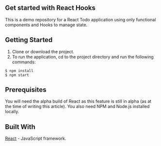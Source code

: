 ## Get started with React Hooks

This is a demo repository for a React Todo application using only functional components and Hooks to manage state.

## Getting Started
1. Clone or download the project.
2. To run the application, cd to the project directory and run the following commands:

```
$ npm install
$ npm start
```

## Prerequisites
You will need the alpha build of React as this feature is still in alpha (as at the time of writing this article). You also need NPM and Node.js installed locally.

## Built With
[React]("https://reactjs.org/") - JavaScript framework.